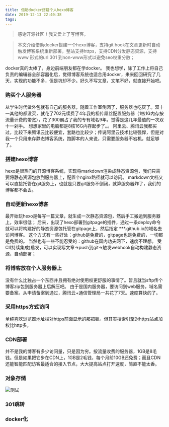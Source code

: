 ```yaml
---
title: 借助docker搭建个人hexo博客
date: 2019-12-13 22:40:38
tags:
---
```


> 感谢开源社区！我又爱上了写博客。

> 本文介绍借助docker搭建一个hexo博客，支持git hook在文章更新时自动触发博客系统重新部署，整站支持https，支持CDN分发静态资源，支持 www 形式的url 301 到non-www形式以避免seo权重分散；

<!--more-->

docker真的太棒了，身边前端朋友都在学docker。 我也想学，除了工作上将自己负责的编辑器全部容器化后，觉得博客系统也适合用docker，来来回回研究了几天，实现的功能不多，但是坑却不少。好久不写文章，文笔不好，就直接开始吧。

### 购买个人服务器
从学生时代做外包就有自己的服务器，随着工作室倒闭了，服务器也吃灰了。双十一其他的都没买，就花了702元续费了4年我的祖传屌丝配置服务器（1核1G内存按流量计费的带宽），花了300霸占了我的专有域名9年。觉得是这几年最值的一次双十一剁手。
想想家里的电脑都是8核16G内存起步了。。
阿里云、腾讯云我都买过，比较下来腾讯云比较便宜，套路也比较少；传说阿里云技术比较强悍，但是对我一个只用来存静态博客系统，跑脚本的人来说，只需要服务器不宕机，就足够了。

### 搭建hexo博客
hexo是很热门的开源博客系统，实现将markdown渲染成静态资源包，我们只需要将静态资源包放到服务器上，配置个nginx路径就可以访问。
markdown文档又可以直接托管在git服务上，也就是只要git服务不倒闭，就算服务器炸了，我们的博客都不会丢。

### 自动更新hexo博客
最开始玩hexo是每写一篇文章，就生成一次静态资源包，然后手工搬运到服务器上，效率很低；
后来，出现了hexo部署到gitpage的插件，通过一条deploy命令就可以将构建好的静态资源包托管在gitpage上，然后指定 ***.github.io的域名去访问博客。
这个方式有一些好处：github是免费的，gitpage也是免费的，一切都是免费的。
当然也有一些不能忍受的：github在国内功夫网下，速度不理想。
受CI(持续集成)启发，可以实现写文章->push到git->触发webhook自动构建静态资源，自动部署；

### 将博客放在个人服务器上
没有什么比独占一个东西并且拥有绝对使用权更舒服的事情了。暂且就当sftp传个博客zip包到服务器上后解压吧。
由于是国内服务器，要访问到web服务，域名需要备案。从申请备案到通过，腾讯云+通信管理局一共花了7天。速度算快的了。

### 采用https方式访问
单纯喜欢浏览器地址栏对https前面显示的那把锁。但其实搜索引擎对https站点加权比http多。

### CDN部署
并不是我的博客有多少访问量，只是因为穷。按流量收费的服务器，1GB是8毛钱。但是如果把它步在CDN上，1GB是2毛钱，每个月前10GB还免费；而且CDN还能智能匹配访客最适合的接入节点，大大提高站点打开速度，简直不能太香。

### 对象存储
![测试](https://cos.linguochi.com/2019/12/16/re.png)

### 301跳转

### docker化


